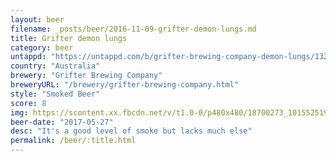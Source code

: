 ```yaml
---
layout: beer
filename: _posts/beer/2016-11-09-grifter-demon-lungs.md
title: Grifter demon lungs
category: beer
untappd: "https://untappd.com/b/grifter-brewing-company-demon-lungs/1326027"
country: "Australia"
brewery: "Grifter Brewing Company"
breweryURL: "/brewery/grifter-brewing-company.html"
style: "Smoked Beer"
score: 8
img: https://scontent.xx.fbcdn.net/v/t1.0-0/p480x480/18700273_10155251935078745_8643929811452637309_n.jpg?_nc_cat=109&_nc_ht=scontent.xx&oh=b9f7da87581f3ed14daa1e56e73223a4&oe=5C990FE9
beer-date: "2017-05-27"
desc: "It's a good level of smoke but lacks much else"
permalink: /beer/:title.html
---
```

